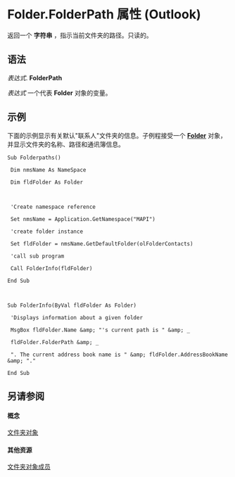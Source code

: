 
# Folder.FolderPath 属性 (Outlook)

返回一个 **字符串** ，指示当前文件夹的路径。只读的。


## 语法

 _表达式_. **FolderPath**

 _表达式_ 一个代表 **Folder** 对象的变量。


## 示例

下面的示例显示有关默认"联系人"文件夹的信息。子例程接受一个  **[Folder](3cf6cda8-6d70-666e-2643-9d9c5b9cacfc.md)** 对象，并显示文件夹的名称、路径和通讯簿信息。


```
Sub Folderpaths() 
 
 Dim nmsName As NameSpace 
 
 Dim fldFolder As Folder 
 
 
 
 'Create namespace reference 
 
 Set nmsName = Application.GetNamespace("MAPI") 
 
 'create folder instance 
 
 Set fldFolder = nmsName.GetDefaultFolder(olFolderContacts) 
 
 'call sub program 
 
 Call FolderInfo(fldFolder) 
 
End Sub 
 
 
 
Sub FolderInfo(ByVal fldFolder As Folder) 
 
 'Displays information about a given folder 
 
 MsgBox fldFolder.Name &amp; "'s current path is " &amp; _ 
 
 fldFolder.FolderPath &amp; _ 
 
 ". The current address book name is " &amp; fldFolder.AddressBookName &amp; "." 
 
End Sub
```


## 另请参阅


#### 概念


[文件夹对象](3cf6cda8-6d70-666e-2643-9d9c5b9cacfc.md)
#### 其他资源


[文件夹对象成员](788acd42-377a-1803-7713-50e45086e2d1.md)